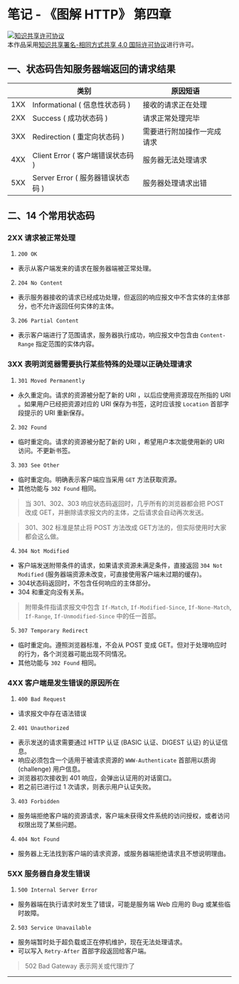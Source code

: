 # 笔记 - 《图解 HTTP》 第四章

<a rel="license" href="http://creativecommons.org/licenses/by-sa/4.0/"><img alt="知识共享许可协议" style="border-width:0" src="https://i.creativecommons.org/l/by-sa/4.0/88x31.png" /></a><br />本作品采用<a rel="license" href="http://creativecommons.org/licenses/by-sa/4.0/">知识共享署名-相同方式共享 4.0 国际许可协议</a>进行许可。

## 一、状态码告知服务器端返回的请求结果

|     | 类别 | 原因短语 |
| --- | --- | --- |
| 1XX | Informational ( 信息性状态码 ) | 接收的请求正在处理 |
| 2XX | Success ( 成功状态码 ) | 请求正常处理完毕 |
| 3XX | Redirection ( 重定向状态码 ) | 需要进行附加操作一完成请求 |
| 4XX | Client Error ( 客户端错误状态码 ) | 服务器无法处理请求 |
| 5XX | Server Error ( 服务器错误状态码 ) | 服务器处理请求出错 |

## 二、14 个常用状态码

### 2XX 请求被正常处理

1. `200 OK`
- 表示从客户端发来的请求在服务器端被正常处理。
2. `204 No Content`
- 表示服务器接收的请求已经成功处理，但返回的响应报文中不含实体的主体部分，也不允许返回任何实体的主体。
3. `206 Partial Content`
- 表示客户端进行了范围请求，服务器执行成功，响应报文中包含由 `Content-Range` 指定范围的实体内容。

### 3XX 表明浏览器需要执行某些特殊的处理以正确处理请求

1. `301 Moved Permanently`
- 永久重定向。请求的资源被分配了新的 URI ，以后应使用资源现在所指的 URI 。如果用户已经把资源对应的 URI 保存为书签，这时应该按 `Location` 首部字段提示的 URI 重新保存。
2. `302 Found`
- 临时重定向。请求的资源被分配了新的 URI ，希望用户本次能使用新的 URI 访问。不更新书签。
3. `303 See Other`
- 临时重定向。明确表示客户端应当采用 `GET` 方法获取资源。
- 其他功能与 `302 Found` 相同。

> 当 301、302、303 响应状态码返回时，几乎所有的浏览器都会把 POST 改成 GET，并删除请求报文内的主体，之后请求会自动再次发送。

> 301、302 标准是禁止将 POST 方法改成 GET方法的，但实际使用时大家都会这么做。

4. `304 Not Modified`
- 客户端发送附带条件的请求，如果请求资源未满足条件，直接返回 `304 Not Modified` (服务器端资源未改变，可直接使用客户端未过期的缓存)。 
- 304状态码返回时，不包含任何响应的主体部分。 
- 304 和重定向没有关系。
 
> 附带条件指请求报文中包含 `If-Match`, `If-Modified-Since`, `If-None-Match`, `If-Range`, `If-Unmodified-Since` 中的任一首部。

5. `307 Temporary Redirect`
- 临时重定向。遵照浏览器标准，不会从 POST 变成 GET。但对于处理响应时的行为，各个浏览器可能出现不同情况。
- 其他功能与 `302 Found` 相同。

### 4XX 客户端是发生错误的原因所在

1. `400 Bad Request`
- 请求报文中存在语法错误
2. `401 Unauthorized`
- 表示发送的请求需要通过 HTTP 认证 (BASIC 认证、DIGEST 认证) 的认证信息。
- 响应必须包含一个适用于被请求资源的 `WWW-Authenticate` 首部用以质询 (challenge) 用户信息。
- 浏览器初次接收到 401 响应，会弹出认证用的对话窗口。
- 若之前已进行过 1 次请求，则表示用户认证失败。
3. `403 Forbidden`
- 服务端拒绝客户端的资源请求，客户端未获得文件系统的访问授权，或者访问权限出现了某些问题。
4. `404 Not Found`
- 服务器上无法找到客户端的请求资源，或服务器端拒绝请求且不想说明理由。

### 5XX 服务器自身发生错误

1. `500 Internal Server Error`
- 服务器端在执行请求时发生了错误，可能是服务端 Web 应用的 Bug 或某些临时故障。
2. `503 Service Unavailable`
- 服务端暂时处于超负载或正在停机维护，现在无法处理请求。
- 可以写入 `Retry-After` 首部字段返回给客户端。

> 502 Bad Gateway 表示网关或代理炸了

---
